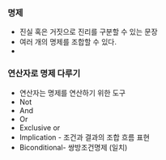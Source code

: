 ### 명제

- 진실 혹은 거짓으로 진리를 구분할 수 있는 문장
- 여러 개의 명제를 조합할 수 있다.
- 

### 연산자로 명제 다루기

- 연산자는 명제를 연산하기 위한 도구
- Not
- And
- Or
- Exclusive or
- Implication - 조건과 결과의 조합 흐름 표현
- Biconditional- 쌍방조건명제 (일치)